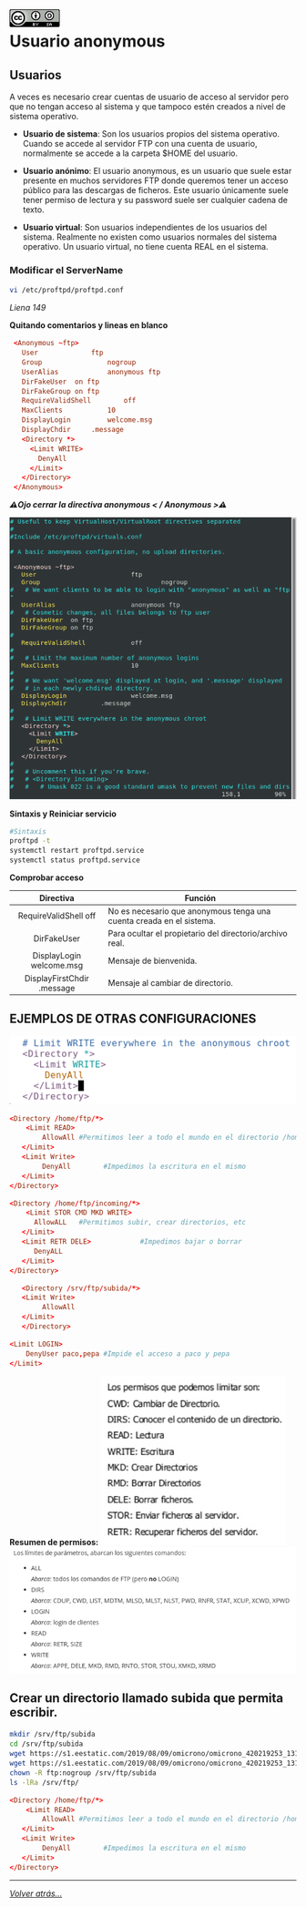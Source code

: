 <img src="../../imagenes/MI-LICENCIA88x31.png" style="float: left; margin-right: 10px;" />

# Usuario anonymous

## Usuarios
A veces es necesario crear cuentas de usuario de acceso al servidor pero que no tengan acceso al sistema y que tampoco estén creados a nivel de sistema operativo. 

- **Usuario de sistema**: Son los usuarios propios del sistema operativo. Cuando se accede al servidor FTP con una cuenta de usuario, normalmente se accede a la carpeta $HOME del usuario.

- **Usuario anónimo**: El usuario anonymous, es un usuario que suele estar presente en muchos servidores FTP donde queremos tener un acceso público para las descargas de ficheros. Este usuario únicamente suele tener permiso de lectura y su password suele ser cualquier cadena de texto.

- **Usuario virtual**: Son usuarios independientes de los usuarios del sistema. Realmente no existen como usuarios normales del sistema operativo.
Un usuario virtual, no tiene cuenta REAL en el sistema.

### Modificar el ServerName

```bash
vi /etc/proftpd/proftpd.conf
```

*Liena 149*

**Quitando comentarios y lineas en blanco**

```conf
 <Anonymous ~ftp>
   User				ftp
   Group				nogroup
   UserAlias			anonymous ftp
   DirFakeUser	on ftp
   DirFakeGroup on ftp
   RequireValidShell		off
   MaxClients			10
   DisplayLogin			welcome.msg
   DisplayChdir		.message
   <Directory *>
     <Limit WRITE>
       DenyAll
     </Limit>
   </Directory>
 </Anonymous>
```

***⚠️Ojo cerrar la directiva anonymous < / Anonymous >⚠️***

![ftpfotos](../../imagenes/activarAnonymous.png)

**Sintaxis y Reiniciar servicio**

```bash
#Sintaxis
proftpd -t
systemctl restart proftpd.service
systemctl status proftpd.service
```

**Comprobar acceso**

|Directiva  |Función  |
|:---------:|---------|
|RequireValidShell off|No es necesario que anonymous tenga una cuenta creada en el sistema.|
|DirFakeUser|Para ocultar el propietario del directorio/archivo real.|
|DisplayLogin        welcome.msg|Mensaje de bienvenida.|
|DisplayFirstChdir   .message| Mensaje al cambiar de directorio.|

## EJEMPLOS DE OTRAS CONFIGURACIONES


![ftpfotos](../../imagenes/ejemplosAnonymous.jpg)

```conf
<Directory /home/ftp/*>
    <Limit READ>
        AllowAll #Permitimos leer a todo el mundo en el directorio /home/ftp
   </Limit>
   <Limit Write>
        DenyAll        #Impedimos la escritura en el mismo
   </Limit>
</Directory>
```

```conf
<Directory /home/ftp/incoming/*>
    <Limit STOR CMD MKD WRITE>
  	  AllowALL   #Permitimos subir, crear directorios, etc
   </Limit>
   <Limit RETR DELE>            #Impedimos bajar o borrar
      DenyALL
   </Limit>
</Directory>
```

```conf
   <Directory /srv/ftp/subida/*>
   <Limit Write>
        AllowAll
   </Limit>
   </Directory>
```

```conf
<Limit LOGIN>
    DenyUser paco,pepa #Impide el acceso a paco y pepa
</Limit>
```

**Resumen de permisos:**
![ftpfotos](../../imagenes/permisos.jpg)
![ftpfotos](../../imagenes/permisos2.jpg)


## Crear un directorio llamado subida que permita escribir.

```bash
mkdir /srv/ftp/subida
cd /srv/ftp/subida
wget https://s1.eestatic.com/2019/08/09/omicrono/omicrono_420219253_131917138_1024x576.jpg
wget https://s1.eestatic.com/2019/08/09/omicrono/omicrono_420219253_131917138_1024x576.jpg
chown -R ftp:nogroup /srv/ftp/subida
ls -lRa /srv/ftp/
```

```conf
<Directory /home/ftp/*>
    <Limit READ>
        AllowAll #Permitimos leer a todo el mundo en el directorio /home/ftp
   </Limit>
   <Limit Write>
        DenyAll        #Impedimos la escritura en el mismo
   </Limit>
</Directory>
```
<!-- **Sintaxis y Reiniciar servicio**

```bash
#Sintaxis
proftpd -t
systemctl restart proftpd.service
systemctl status proftpd.service
``` -->

<!-- 
#### Comprobaciones de acceso

![ftpfotos](../../imagenes/mensajeBienvenida.jpg)
![ftpfotos](../../imagenes/mensajeError.jpg)

## Enjaular usuarios

```conf
DefaultRoot			~
```
![ftpfotos](../../imagenes/enjaularUsuarios.jpg)

```bash
#Sintaxis
proftpd -t
systemctl restart proftpd.service
systemctl status proftpd.service
```

## Cambiar permisos por defecto (Umask)

```conf
Umask				066  077
```

```bash
#Sintaxis
proftpd -t
systemctl restart proftpd.service
systemctl status proftpd.service
```

![ftpfotos](../../imagenes/umask.jpg)

## Cambiar permisos por defecto (Umask)

```conf
Umask				066  077
```

![ftpfotos](../../imagenes/umask.jpg)

** Sintaxis y Reiniciar servicio**

```bash
#Sintaxis
proftpd -t
systemctl restart proftpd.service
systemctl status proftpd.service
```

![ftpfotos](../../imagenes/pruebasPermisos.jpg) -->

_________________________________________________
*[Volver atrás...](../../README.md)*